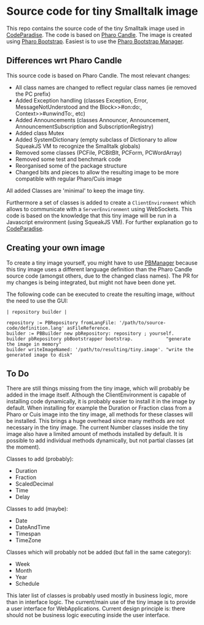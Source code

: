 # Source code for tiny Smalltalk image

This repo contains the source code of the tiny Smalltalk image used in [CodeParadise](https://github.com/ErikOnBike/CodeParadise). The code is based on [Pharo Candle](https://github.com/carolahp/PharoCandleSrc). The image is created using [Pharo Bootstrap](https://github.com/carolahp/pharo). Easiest is to use the [Pharo Bootstrap Manager](https://github.com/carolahp/PBManager).

## Differences wrt Pharo Candle

This source code is based on Pharo Candle. The most relevant changes:
* All class names are changed to reflect regular class names (ie removed the PC prefix)
* Added Exception handling (classes Exception, Error, MessageNotUnderstood and the Block>>#on:do:, Context>>#unwindTo:, etc)
* Added Announcements (classes Announcer, Announcement, AnnouncementSubscription and SubscriptionRegistry)
* Added class Mutex
* Added SystemDictionary (empty subclass of Dictionary to allow SqueakJS VM to recognize the Smalltalk globals)
* Removed some classes (PCFile, PCBitBlt, PCForm, PCWordArray)
* Removed some test and benchmark code
* Reorganised some of the package structure
* Changed bits and pieces to allow the resulting image to be more compatible with regular Pharo/Cuis image

All added Classes are 'minimal' to keep the image tiny.

Furthermore a set of classes is added to create a `ClientEnvironment` which allows to communicate with a `ServerEnvironment` using WebSockets. This code is based on the knowledge that this tiny image will be run in a Javascript environment (using SqueakJS VM). For further explanation go to [CodeParadise](https://github.com/ErikOnBike/CodeParadise).

## Creating your own image

To create a tiny image yourself, you might have to use [PBManager](https://github.com/ErikOnBike/PBManager) because this tiny image uses a different language definition than the Pharo Candle source code (amongst others, due to the changed class names). The PR for my changes is being integrated, but might not have been done yet.

The following code can be executed to create the resulting image, without the need to use the GUI:
```Smalltalk
| repository builder |

repository := PBRepository fromLangFile: '/path/to/source-code/definition.lang' asFileReference.
builder := PBBuilder new pbRepository: repository ; yourself.
builder pbRepository pbBootstrapper bootstrap.            "generate the image in memory"
builder writeImageNamed: '/path/to/resulting/tiny.image'. "write the generated image to disk"
```

## To Do

There are still things missing from the tiny image, which will probably be added in the image itself. Although the ClientEnvironment is capable of installing code dynamically, it is probably easier to install it in the image by default. When installing for example the Duration or Fraction class from a Pharo or Cuis image into the tiny image, all methods for these classes will be installed. This brings a huge overhead since many methods are not necessary in the tiny image. The current Number classes inside the tiny image also have a limited amount of methods installed by default. It is possible to add individual methods dynamically, but not partial classes (at the moment).

Classes to add (probably):
* Duration
* Fraction
* ScaledDecimal
* Time
* Delay

Classes to add (maybe):
* Date
* DateAndTime
* Timespan
* TimeZone

Classes which will probably not be added (but fall in the same category):
* Week
* Month
* Year
* Schedule

This later list of classes is probably used mostly in business logic, more than in interface logic. The current/main use of the tiny image is to provide a user interface for WebApplications. Current design principle is: there should not be business logic executing inside the user interface.
